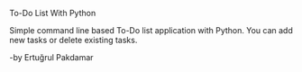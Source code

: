 To-Do List With Python

Simple command line based To-Do list application with Python. You can add new tasks or delete existing tasks.


-by Ertuğrul Pakdamar
